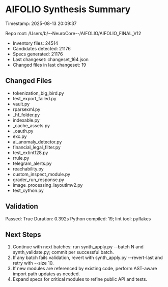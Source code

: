 # AIFOLIO Synthesis Summary

Timestamp: 2025-08-13 20:09:37

Repo root: /Users/b/--NeuroCore--/AIFOLIO/AIFOLIO_FINAL_V12


- Inventory files: 24514
- Candidates detected: 21176
- Specs generated: 21176
- Last changeset: changeset_164.json
- Changed files in last changeset: 19

## Changed Files

- tokenization_big_bird.py
- test_export_failed.py
- vault.py
- rparsexml.py
- _hf_folder.py
- indexable.py
- _cache_assets.py
- _oauth.py
- exc.py
- ai_anomaly_detector.py
- financial_legal_filter.py
- test_extint128.py
- rrule.py
- telegram_alerts.py
- reachability.py
- custom_inspect_module.py
- grader_run_response.py
- image_processing_layoutlmv2.py
- test_cython.py

## Validation

Passed: True
Duration: 0.392s
Python compiled: 19; lint tool: pyflakes

## Next Steps

1. Continue with next batches: run synth_apply.py --batch N and synth_validate.py; commit per successful batch.
2. If any batch fails validation, revert with synth_apply.py --revert-last and retry with --size 10.
3. If new modules are referenced by existing code, perform AST-aware import path updates as needed.
4. Expand specs for critical modules to refine public API and tests.
